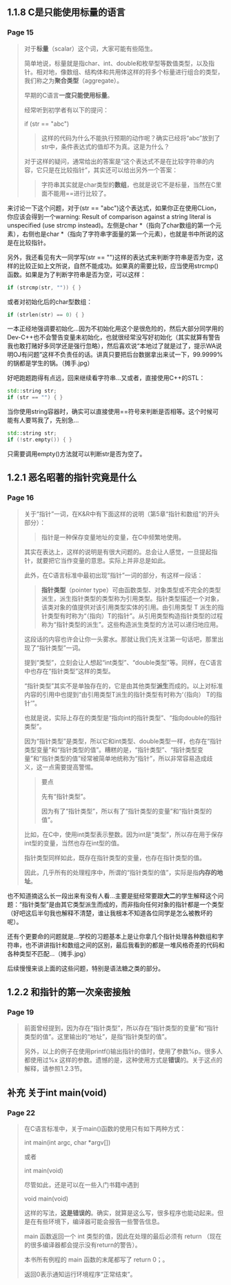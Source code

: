 ## 1.1.8 C是只能使用标量的语言
### Page 15
> 对于**标量**（scalar）这个词，大家可能有些陌生。
>
> 简单地说，标量就是指char、int、double和枚举型等数值类型，以及指针。相对地，像数组、结构体和共用体这样的将多个标量进行组合的类型，我们称之为**聚合类型**（aggregate）。
>
> 早期的C语言**一度只能使用标量**。
>
> 经常听到初学者有以下的提问：
>
> if (str == "abc")
>
>> 这样的代码为什么不能执行预期的动作呢？确实已经将“abc”放到了str中，条件表达式的值却不为真。这是为什么？
>
> 对于这样的疑问，通常给出的答案是“这个表达式不是在比较字符串的内容，它只是在比较指针”，其实还可以给出另外一个答案：
>
>> 字符串其实就是char类型的**数组**，也就是说它不是标量，当然在C里面不能用==进行比较了。

来讨论一下这个问题，对于(str == "abc")这个表达式，如果你正在使用CLion，你应该会得到一个warning: Result of comparison against a string literal is unspecified (use strcmp instead)。左侧是char \*（指向了char数组的第一个元素），右侧也是char \*（指向了字符串字面量的第一个元素），也就是书中所说的这是在比较指针。

另外，我还看见有大一同学写(str == "")这样的表达式来判断字符串是否为空，这样的比较正如上文所说，自然不能成功。如果真的需要比较，应当使用strcmp()函数。如果是为了判断字符串是否为空，可以这样：
``` cpp
if (strcmp(str, "")) { }
```
或者对初始化后的char型数组：
``` cpp
if (strlen(str) == 0) { }
```
一本正经地强调要初始化...因为不初始化用这个是很危险的，然后大部分同学用的Dev-C++也不会警告变量未初始化，也就很经常没写好初始化（其实就算有警告我也敢打赌好多同学还是强行忽略），然后喜欢说“本地过了就是过了，提示WA说明OJ有问题”这样不负责任的话。讲真只要把后台数据拿出来试一下，99.9999%的锅都是学生的锅。（摊手.jpg）

好吧跑题跑得有点远，回来继续看字符串...又或者，直接使用C++的STL：
``` cpp
std::string str;
if (str == "") { }
```
当你使用string容器时，确实可以直接使用==符号来判断是否相等。这个时候可能有人要骂我了，先别急...
``` cpp
std::string str;
if (!str.empty()) { }
```
只需要调用empty()方法就可以判断str是否为空了。

## 1.2.1 恶名昭著的指针究竟是什么
### Page 16
> 关于“指针”一词，在K&R中有下面这样的说明（第5章“指针和数组”的开头部分）：
>
>> 指针是一种保存变量地址的变量，在C中频繁地使用。
>
> 其实在表达上，这样的说明是有很大问题的。总会让人感觉，一旦提起指针，就要把它当作变量的意思。实际上并非总是如此。
>
> 此外，在C语言标准中最初出现“指针”一词的部分，有这样一段话：
>
>> **指针类型**（pointer type）可由函数类型、对象类型或不完全的类型派生，派生指针类型的类型称为引用类型。指针类型描述一个对象，该类对象的值提供对该引用类型实体的引用。由引用类型 T 派生的指针类型有时称为“（指向）T的指针”。从引用类型构造指针类型的过程称为“指针类型的派生”。这些构造派生类型的方法可以递归地应用。
>
> 这段话的内容也许会让你一头雾水。那就让我们先关注第一句话吧，那里出现了“指针类型”一词。
>
> 提到“类型”，立刻会让人想起“int类型”、“double类型”等。同样，在C语言中也存在“指针类型”这样的类型。
>
> “指针类型”其实不是单独存在的，它是由其他类型**派生**而成的。以上对标准内容的引用中也提到“由引用类型T派生的指针类型有时称为‘（指向） T的指针’”。
>
> 也就是说，实际上存在的类型是“指向int的指针类型”、“指向double的指针类型”。
>
> 因为“指针类型”是类型，所以它和int类型、double类型一样，也存在“指针类型变量”和“指针类型的值”。糟糕的是，“指针类型”、“指针类型变量”和“指针类型的值”经常被简单地统称为“指针”，所以非常容易造成歧义，这一点需要提高警惕。
>
>> 要点
>>
>> 先有“指针类型”。
>>
>> 因为有了“指针类型”，所以有了“指针类型的变量”和“指针类型的值”。
>
> 比如，在C中，使用int类型表示整数。因为int是“类型”，所以存在用于保存int型的变量，当然也存在int型的值。
>
> 指针类型同样如此，既存在指针类型的变量，也存在指针类型的值。
>
> 因此，几乎所有的处理程序中，所谓的“指针类型的值”，实际是指**内存的地址**。

也不知道摘这么长一段出来有没有人看...主要是挺经常要跟**大二**的学生解释这个问题：“指针类型”是由其它类型派生而成的，而非指向任何对象的指针都是一个类型（好吧这后半句我也解释不清楚，谁让我根本不知道各位同学是怎么被教坏的呢）。

还有个更要命的问题就是...学校的习题基本上是让你拿几个指针处理各种数组和字符串，也不讲讲指针和数组之间的区别，最后我看到的都是一堆风格奇差的代码和各种类型不匹配...（摊手.jpg）

后续慢慢来谈上面的这些问题，特别是语法糖之类的部分。

## 1.2.2 和指针的第一次亲密接触
### Page 19
> 前面曾经提到，因为存在“指针类型”，所以存在“指针类型的变量”和“指针类型的值”。这里输出的“地址”，是指“指针类型的值”。
>
> 另外，以上的例子在使用printf()输出指针的值时，使用了参数%p。很多人都使用过%x 这样的参数。遗憾的是，这种使用方式是**错误**的。关于这点的解释，请参照1.2.3节。

## 补充 关于int main(void)
### Page 22
> 在C语言标准中，关于main()函数的使用只有如下两种方式：
>
> int main(int argc, char *argv[])
>
> 或者
>
> int main(void)
>
> 尽管如此，还是可以在一些入门书籍中遇到
>
> void main(void)
>
> 这样的写法，**这是错误的**。确实，就算是这么写，很多程序也能动起来。但是在有些环境下，编译器可能会报告一些警告信息。
>
> main 函数返回一个 int 类型的值，因此在处理的最后必须有 return （现在的很多编译器都会提示没有return的警告）。
>
> 本书所有例程的 main 函数的末尾都写了 return 0；。
> 
> 返回0表示通知运行环境程序“正常结束”。


